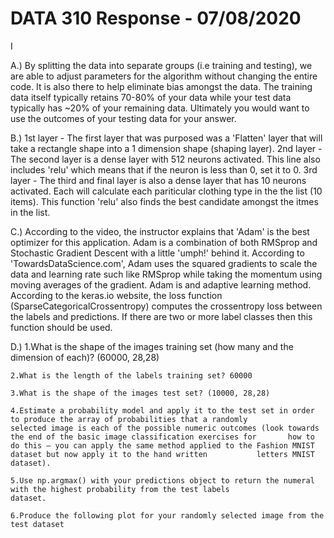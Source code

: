 # DATA 310 Response - 07/08/2020

I

A.) By splitting the data into separate groups (i.e training and testing), we are able to adjust parameters for the algorithm
    without changing the entire code. It is also there to help eliminate bias amongst the data. The training data itself typically 
    retains 70-80% of your data while your test data typically has ~20% of your remaining data. Ultimately you would want to use
    the outcomes of your testing data for your answer. 
    
B.) 1st layer 
      - The first layer that was purposed was a 'Flatten' layer that will take a rectangle shape into a 1 dimension shape (shaping layer).
    2nd layer
      - The second layer is a dense layer with 512 neurons activated. This line also includes 'relu' which means that if the neuron is less
        than 0, set it to 0.
    3rd layer
      - The third and final layer is also a dense layer that has 10 neurons activated. Each will calculate each pariticular clothing
        type in the the list (10 items). This function 'relu' also finds the best candidate amongst the itmes in the list.
        
C.) According to the video, the instructor explains that 'Adam' is the best optimizer for this application. Adam is a combination     of both
    RMSprop and Stochastic Gradient Descent with a little 'umph!' behind it. According to 'TowardsDataScience.com', Adam uses the     squared
    gradients to scale the data and learning rate such like RMSprop while taking the momentum using moving averages of the gradient. Adam is 
    and adaptive learning method. According to the keras.io website, the loss function (SparseCategoricalCrossentropy) computes the 
    crossentropy loss between the labels and predictions. If there are two or more label classes then this function should be used. 
    
D.) 1.What is the shape of the images training set (how many and the dimension of each)? (60000, 28,28)

    2.What is the length of the labels training set? 60000

    3.What is the shape of the images test set? (10000, 28,28)

    4.Estimate a probability model and apply it to the test set in order to produce the array of probabilities that a randomly          selected image is each of the possible numeric outcomes (look towards the end of the basic image classification exercises for       how to do this — you can apply the same method applied to the Fashion MNIST dataset but now apply it to the hand written           letters MNIST dataset).
   
    5.Use np.argmax() with your predictions object to return the numeral with the highest probability from the test labels               dataset.

    6.Produce the following plot for your randomly selected image from the test dataset


